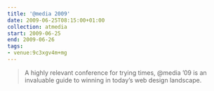 ```yaml
---
title: '@media 2009'
date: 2009-06-25T08:15:00+01:00
collection: atmedia
start: 2009-06-25
end: 2009-06-26
tags:
- venue:9c3xgv4m+mg
---
```

> A highly relevant conference for trying times, @media ’09 is an invaluable guide to winning in today’s web design landscape.
